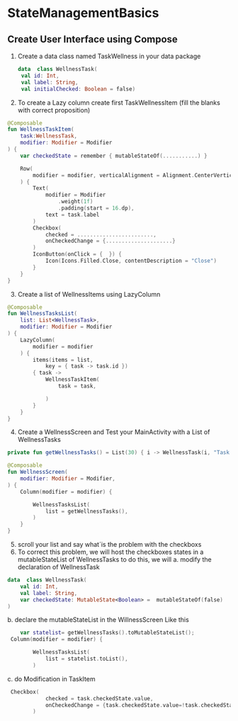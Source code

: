 # StateManagementBasics

## Create User Interface using Compose 
1. Create a data class named TaskWellness in your data package
   ```kotlin
   data  class WellnessTask(
    val id: Int,
    val label: String,
    val initialChecked: Boolean = false)
   ```
2. To create a Lazy column create first TaskWellnessItem (fill the blanks with correct proposition)
```Kotlin
@Composable
fun WellnessTaskItem(
    task:WellnessTask,
    modifier: Modifier = Modifier
) {
    var checkedState = remember { mutableStateOf(...........) }

    Row(
        modifier = modifier, verticalAlignment = Alignment.CenterVertically
    ) {
        Text(
            modifier = Modifier
                .weight(1f)
                .padding(start = 16.dp),
            text = task.label
        )
        Checkbox(
            checked = ........................,
            onCheckedChange = {.....................}
        )
        IconButton(onClick = {  }) {
            Icon(Icons.Filled.Close, contentDescription = "Close")
        }
    }
}
```
3. Create a list of WellnessItems using LazyColumn
```kotlin
@Composable
fun WellnessTasksList(
    list: List<WellnessTask>,
    modifier: Modifier = Modifier
) {
    LazyColumn(
        modifier = modifier
    ) {
        items(items = list,
            key = { task -> task.id })
        { task ->
            WellnessTaskItem(
                task = task,

            )
        }
    }
}
```
4. Create a WellnessScreen and Test your MainActivity with a List of WellnessTasks 

```kotlin
private fun getWellnessTasks() = List(30) { i -> WellnessTask(i, "Task # $i") }

@Composable
fun WellnessScreen(
    modifier: Modifier = Modifier,
) {
    Column(modifier = modifier) {

        WellnessTasksList(
            list = getWellnessTasks(),
        )
    }
}
```
5. scroll your list and say what´is the problem with the checkboxs
6. To correct this problem, we will host the checkboxes states in a mutableStateList of WellnessTasks
to do this, we will
a. modify the declaration of WellnessTask
```kotlin
data  class WellnessTask(
    val id: Int,
    val label: String,
    var checkedState: MutableState<Boolean> =  mutableStateOf(false)
)
```
b. declare the mutableStateList in the WillnessScreen Like this
```kotlin
    var statelist= getWellnessTasks().toMutableStateList();
 Column(modifier = modifier) {

        WellnessTasksList(
            list = statelist.toList(),
        )

```
c. do Modification in TaskItem 
```kotlin
 Checkbox(
            checked = task.checkedState.value,
            onCheckedChange = {task.checkedState.value=!task.checkedState.value}
        )
```
